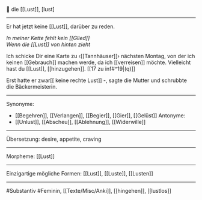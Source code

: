🔴 die [[Lust]], [lʊst] 

---
Er hat jetzt keine [[Lust]], darüber zu reden.

*In meiner Kette fehlt kein [[Glied]]*  
*Wenn die [[Lust]] von hinten zieht* 

Ich schicke Dir eine Karte zu ‹[[Tannhäuser]]› nächsten Montag, von der ich keinen [[Gebrauch]] machen werde, da ich [[verreisen]] möchte. Vielleicht hast du [[Lust]], [[hinzugehen]]. [[17 zu inf#^19|(q)]]

Erst hatte er zwar[[ keine rechte Lust]] -, sagte die Mutter und schrubbte die Bäckermeisterin. 


---
Synonyme:
- [[Begehren]], [[Verlangen]], [[Begier]], [[Gier]], [[Gelüst]]
Antonyme:
- [[Unlust]], [[Abscheu]], [[Ablehnung]], [[Widerwille]]

---
Übersetzung: desire, appetite, craving

---
Morpheme:
[[Lust]]

---
Einzigartige mögliche Formen: [[Lust]], [[Luste]], [[Lusten]]

---
#Substantiv #Feminin, [[Texte/Misc/Anki]], [[hingehen]], [[lustlos]]